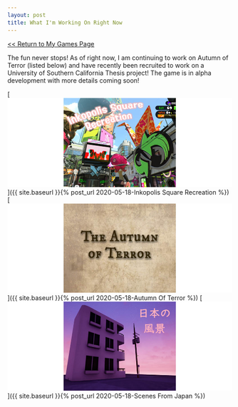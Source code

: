 ```yaml
---
layout: post
title: What I'm Working On Right Now
---
```



<a href="/myGames"><< Return to My Games Page</a>


The fun never stops! As of right now, I am continuing to work on Autumn of Terror (listed below) and have recently been recruited to work on a University of Southern California Thesis project! The game is in alpha development with more details coming soon! 

[![Inkopolis Square Recreation](/assets/artwork/MyGames/InkopolisSquareRecreation/InkopolisSquareRecreation_CoverImage_LongInvisible.jpg)]({{ site.baseurl }}{% post_url 2020-05-18-Inkopolis Square Recreation %})
[![Autumn Of Terror](/assets/artwork/MyGames/AutumnOfTerror/AutumnOfTerror_CoverImage_LongInvisible.jpg)]({{ site.baseurl }}{% post_url 2020-05-18-Autumn Of Terror %})
[![Scenes from Japan](/assets/artwork/MyGames/ScenesFromJapan/ScenesFromJapan_CoverImage_LongInvisible.jpg)]({{ site.baseurl }}{% post_url 2020-05-18-Scenes From Japan %})
